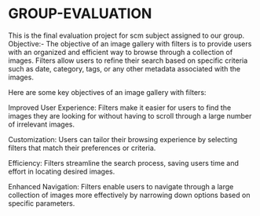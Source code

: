 # GROUP-EVALUATION
This is the final evaluation project for scm subject assigned to our group.
Objective:- The objective of an image gallery with filters is to provide users with an organized and efficient way to browse through a collection of images. Filters allow users to refine their search based on specific criteria such as date, category, tags, or any other metadata associated with the images.

Here are some key objectives of an image gallery with filters:

Improved User Experience: Filters make it easier for users to find the images they are looking for without having to scroll through a large number of irrelevant images.

Customization: Users can tailor their browsing experience by selecting filters that match their preferences or criteria.

Efficiency: Filters streamline the search process, saving users time and effort in locating desired images.

Enhanced Navigation: Filters enable users to navigate through a large collection of images more effectively by narrowing down options based on specific parameters.


